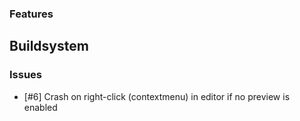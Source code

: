 ### Features


## Buildsystem 

### Issues

- [#6] Crash on right-click (contextmenu) in editor if no preview is enabled


